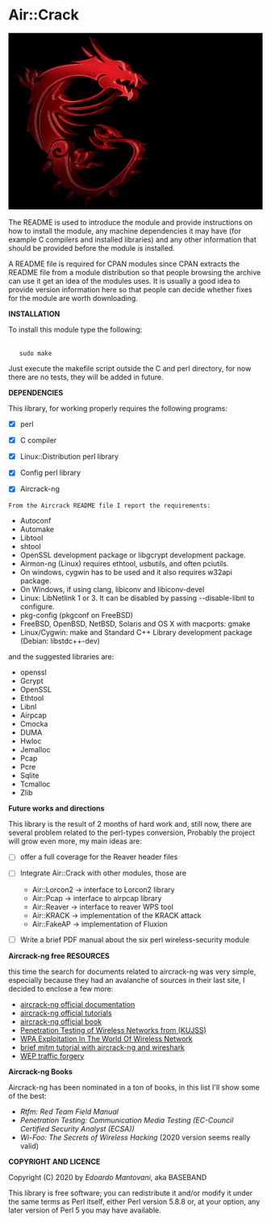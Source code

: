 Air::Crack
==============

![image of Aircrack](./aircrack-ng.jpg)


The README is used to introduce the module and provide instructions on
how to install the module, any machine dependencies it may have (for
example C compilers and installed libraries) and any other information
that should be provided before the module is installed.

A README file is required for CPAN modules since CPAN extracts the
README file from a module distribution so that people browsing the
archive can use it get an idea of the modules uses. It is usually a
good idea to provide version information here so that people can
decide whether fixes for the module are worth downloading.

**INSTALLATION**

To install this module type the following:

```shell

   sudo make

```

Just execute the makefile script outside the C and perl directory, for now there are no tests, they will be added in future.

**DEPENDENCIES**

This library, for working properly requires the following programs:

  - [x] perl
  - [x] C compiler 
  - [x] Linux::Distribution perl library
  - [x] Config perl library
  - [x] Aircrack-ng

  
`From the Aircrack README file I report the requirements:`

 * Autoconf
 * Automake
 * Libtool
 * shtool
 * OpenSSL development package or libgcrypt development package.
 * Airmon-ng (Linux) requires ethtool, usbutils, and often pciutils.
 * On windows, cygwin has to be used and it also requires w32api package.
 * On Windows, if using clang, libiconv and libiconv-devel
 * Linux: LibNetlink 1 or 3. It can be disabled by passing --disable-libnl to configure.
 * pkg-config (pkgconf on FreeBSD)
 * FreeBSD, OpenBSD, NetBSD, Solaris and OS X with macports: gmake
 * Linux/Cygwin: make and Standard C++ Library development package (Debian: libstdc++-dev)

and the suggested libraries are:

 *   openssl
 *   Gcrypt
 *   OpenSSL
 *   Ethtool
 *   Libnl
 *   Airpcap
 *   Cmocka
 *   DUMA
 *   Hwloc
 *   Jemalloc
 *   Pcap
 *   Pcre
 *   Sqlite
 *   Tcmalloc
 *   Zlib


**Future works and directions**

This library is the result of 2 months of hard work and, still now, there are several problem related to the perl-types conversion, 
Probably the project will grow even more, my main ideas are:

- [ ] offer a full coverage for the Reaver header files
- [ ] Integrate Air::Crack with other modules, those are
   * Air::Lorcon2 -> interface to Lorcon2 library
   * Air::Pcap -> interface to airpcap library
   * Air::Reaver -> interface to reaver WPS tool
   * Air::KRACK -> implementation of the KRACK attack
   * Air::FakeAP -> implementation of Fluxion
   
- [ ] Write a brief PDF manual about the six perl wireless-security module


**Aircrack-ng free RESOURCES**

this time the search for documents related to aircrack-ng was very simple, 
especially because they had an avalanche of sources in their last site, I decided to enclose a few more:

* [aircrack-ng official documentation](https://www.aircrack-ng.org/documentation.html)
* [aircrack-ng official tutorials](https://www.aircrack-ng.org/doku.php?id=tutorial)
* [aircrack-ng official book](http://www2.aircrack-ng.org/hiexpo/aircrack-ng_book_v1.pdf)
* [Penetration Testing of Wireless Networks from (KUJSS)](https://www.iasj.net/iasj?func=fulltext&aId=124737)
* [WPA Exploitation In The World Of Wireless Network](http://ijarcet.org/wp-content/uploads/IJARCET-VOL-1-ISSUE-4-609-618.pdf)
* [brief mitm tutorial with aircrack-ng and wireshark](https://dl.packetstormsecurity.net/papers/wireless/wificapture.pdf)
* [WEP traffic forgery](http://sweet.ua.pt/andre.zuquete/Aulas/SAR/13-14/docs/g8-WEP.pdf)

**Aircrack-ng Books**

Aircrack-ng has been nominated in a ton of books, in this list I'll show some of the best:

* _Rtfm: Red Team Field Manual_
* _Penetration Testing: Communication Media Testing (EC-Council Certified Security Analyst (ECSA))_
* _Wi-Foo: The Secrets of Wireless Hacking_ (2020 version seems really valid)


**COPYRIGHT AND LICENCE**

Copyright (C) 2020 by *Edoardo Mantovani*, aka BASEBAND

This library is free software; you can redistribute it and/or modify
it under the same terms as Perl itself, either Perl version 5.8.8 or,
at your option, any later version of Perl 5 you may have available.



